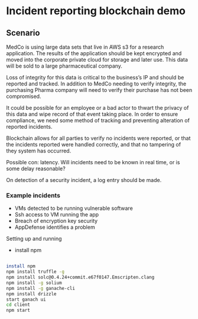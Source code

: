 # Incident reporting blockchain demo

## Scenario

MedCo is using large data sets that live in AWS s3 for a research application.  The results of the application should be kept encrypted and moved into the corporate private cloud for storage and later use.  This data will be sold to a large pharmaceutical company.

Loss of integrity for this data is critical to the business’s IP and should be reported and tracked.  In addition to MedCo needing to verify integrity, the purchasing Pharma company will need to verify their purchase has not been compromised.

It could be possible for an employee or a bad actor to thwart the privacy of this data and wipe record of that event taking place.  In order to ensure compliance, we need some method of tracking and preventing alteration of reported incidents.

Blockchain allows for all parties to verify no incidents were reported, or that the incidents reported were handled correctly, and that no tampering of they system has occurred.

Possible con: latency.  Will incidents need to be known in real time, or is some delay reasonable?

On detection of a security incident, a log entry should be made.

### Example incidents

* VMs detected to be running vulnerable software
* Ssh access to VM running the app
* Breach of encryption key security
* AppDefense identifies a problem

Setting up and running

* install npm

``` bash

install npm
npm install truffle -g
npm install solc@0.4.24+commit.e67f0147.Emscripten.clang
npm install -g solium
npm install -g ganache-cli
npm install drizzle
start ganach ui
cd client
npm start

```